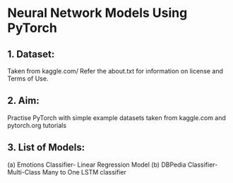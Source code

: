 # Neural Network Models Using PyTorch

## 1. Dataset: 
Taken from kaggle.com/ Refer the about.txt for information on license and Terms of Use. 

## 2. Aim: 
Practise PyTorch with simple example datasets taken from kaggle.com and pytorch.org tutorials

## 3. List of Models:
(a) Emotions Classifier- Linear Regression Model
(b) DBPedia Classifier- Multi-Class Many to One LSTM classifier

